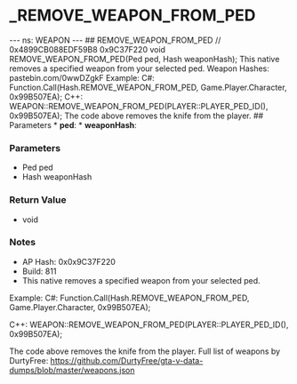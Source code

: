 # _REMOVE_WEAPON_FROM_PED

--- ns: WEAPON --- ## REMOVE_WEAPON_FROM_PED  // 0x4899CB088EDF59B8 0x9C37F220 void REMOVE_WEAPON_FROM_PED(Ped ped, Hash weaponHash);  This native removes a specified weapon from your selected ped. Weapon Hashes: pastebin.com/0wwDZgkF Example: C#: Function.Call(Hash.REMOVE_WEAPON_FROM_PED, Game.Player.Character, 0x99B507EA); C++: WEAPON::REMOVE_WEAPON_FROM_PED(PLAYER::PLAYER_PED_ID(), 0x99B507EA); The code above removes the knife from the player.  ## Parameters * **ped**: * **weaponHash**:

### Parameters
* Ped ped
* Hash weaponHash

### Return Value
* void

### Notes
* AP Hash: 0x0x9C37F220
* Build: 811
* This native removes a specified weapon from your selected ped.

Example:
C#:
Function.Call(Hash.REMOVE_WEAPON_FROM_PED, Game.Player.Character, 0x99B507EA);

C++:
WEAPON::REMOVE_WEAPON_FROM_PED(PLAYER::PLAYER_PED_ID(), 0x99B507EA);

The code above removes the knife from the player.
Full list of weapons by DurtyFree: https://github.com/DurtyFree/gta-v-data-dumps/blob/master/weapons.json

